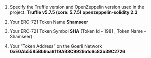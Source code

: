 1. Specify the Truffle version and OpenZeppelin version used in the project.
**Truffle v5.7.5 (core: 5.7.5)**
**openzeppelin-solidity 2.3**

2. Your ERC-721 Token Name
**Shamseer**

3. Your ERC-721 Token Symbol
**SHA** (Token Id - 1981 , Token Name - Shamseer) 

4. Your “Token Address” on the Goerli Network
**0xE0Ab5585Bb9aa6119AB8C9929a1c6c83b39C2726**

